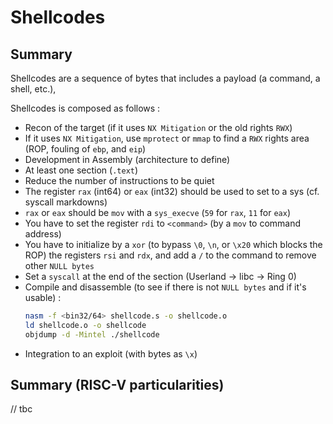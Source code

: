 # Shellcodes

## Summary

Shellcodes are a sequence of bytes that includes a payload (a command, a shell, etc.),

Shellcodes is composed as follows :

- Recon of the target (if it uses `NX Mitigation` or the old rights `RWX`)
- If it uses `NX Mitigation`, use `mprotect` or `mmap` to find a `RWX` rights area (ROP, fouling of `ebp`, and `eip`)
- Development in Assembly (architecture to define)
- At least one section (`.text`)
- Reduce the number of instructions to be quiet
- The register `rax` (int64) or `eax` (int32) should be used to set to a sys (cf. syscall markdowns)
- `rax` or `eax` should be `mov` with a `sys_execve` (`59` for `rax`, `11` for `eax`)
- You have to set the register `rdi` to `<command>` (by a `mov` to command address)
- You have to initialize by a `xor` (to bypass `\0`, `\n`, or `\x20` which blocks the ROP) the registers `rsi` and `rdx`, and add a `/` to the command to remove other `NULL bytes`
- Set a `syscall` at the end of the section (Userland -> libc -> Ring 0)
- Compile and disassemble (to see if there is not `NULL bytes` and if it's usable) :
    ```bash
    nasm -f <bin32/64> shellcode.s -o shellcode.o
    ld shellcode.o -o shellcode
    objdump -d -Mintel ./shellcode
    ```
- Integration to an exploit (with bytes as `\x`)

## Summary (RISC-V particularities)

// tbc
